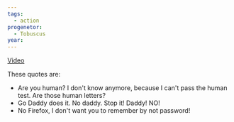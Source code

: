 ```yaml
---
tags:
  - action
progenetor:
  - Tobuscus
year:
---
```

[Video](https://youtu.be/jQ7DBG3ISRY?si=eCE9CPhFPpiyk5qC)

These quotes are:
- Are you human? I don't know anymore, because I can't pass the human test. Are those human letters?
- Go Daddy does it. No daddy. Stop it! Daddy! NO!
- No Firefox, I don't want you to remember by not password!